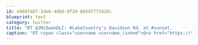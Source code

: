 ```yaml
---
id: e966f487-1de6-4d68-9f2d-803df771020c
blueprint: text
category: twitter
title: "RT @JMcEwanDLC: #LakeCountry's Davidson Rd. at #sunset.                             #exploreBC #Okanagan #BC #lovethistown http://t.co/D ..."
caption: 'RT <span class="username username_linked">@<a href="https://twitter.com/JMcEwanDLC" title="">JMcEwanDLC</a></span>: <span class="hashtag hashtag_local">#<a href="http://tweettemp.darylchymko.ca/?tag=lakecountry">LakeCountry</a>''s Davidson Rd. at <span class="hashtag hashtag_local">#<a href="http://tweettemp.darylchymko.ca/?tag=sunset">sunset</a>.                             <span class="hashtag hashtag_local">#<a href="http://tweettemp.darylchymko.ca/?tag=explorebc">exploreBC</a> <span class="hashtag hashtag_local">#<a href="http://tweettemp.darylchymko.ca/?tag=okanagan">Okanagan</a> <span class="hashtag hashtag_local">#<a href="http://tweettemp.darylchymko.ca/?tag=bc">BC</a> <span class="hashtag hashtag_local">#<a href="http://tweettemp.darylchymko.ca/?tag=lovethistown">lovethistown</a> http://t.co/D ...'
---
```

